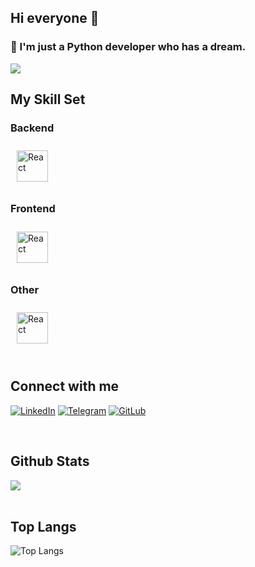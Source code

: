 ## Hi everyone 👋
### <div align="left"> 🌱 I'm just a Python developer who has a dream.</div>  
<img src="https://i.guim.co.uk/img/media/66c5e09bdc8a8a039a1fdf89ae9beaf2dd504ee4/0_0_1700_1020/master/1700.jpg?width=1900&dpr=1&s=none">

<br/> 

## My Skill Set  

### Backend  
<div align="left"> 
  <a href="https://reactjs.org/" target="_blank"><img style="margin: 10px" src="https://skillicons.dev/icons?i=python,flask,fastapi,selenium,postgres,redis,docker" alt="React" height="50" /></a>  
</div>

### Frontend  
<div align="left">  
<a href="https://reactjs.org/" target="_blank"><img style="margin: 10px" src="https://skillicons.dev/icons?i=js,html,css,sass,bootstrap" alt="React" height="50" /></a>  
</div>

### Other  
<div align="left"> 
  <a href="https://reactjs.org/" target="_blank"><img style="margin: 10px" src="https://skillicons.dev/icons?i=ubuntu,bash,git,pycharm,postman" alt="React" height="50" /></a>  
</div>

<br/>  

## Connect with me  
[![LinkedIn](https://img.shields.io/badge/LinkedIn-0077B5?style=for-the-badge&logo=linkedin&logoColor=white)](https://www.linkedin.com/in/viktoriia-goltz/)
[![Telegram](https://img.shields.io/badge/Telegram-2CA5E0?style=for-the-badge&logo=telegram&logoColor=white)](https://t.me/greatgoltz)
[![GitLub](https://img.shields.io/badge/github-%2324292e.svg?&style=for-the-badge&logo=github&logoColor=white)](https://github.com/goltzishpt)
 
<br/>  

## Github Stats  
<div align="left"><img src="https://github-readme-stats.vercel.app/api?username=goltzishpt&show_icons=true&count_private=true&hide_border=true" align="center" /></div>  

<br/>  

## Top Langs
![Top Langs](https://github-readme-stats.vercel.app/api/top-langs/?username=Goltzishpt&size_weight=0&count_weight=1&theme=merko)
